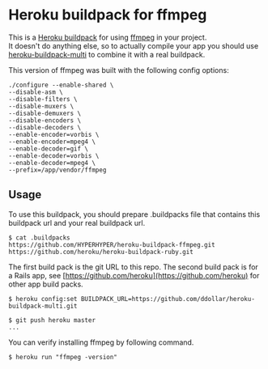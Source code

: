 Heroku buildpack for ffmpeg
=======================

This is a [Heroku buildpack](http://devcenter.heroku.com/articles/buildpacks) for using [ffmpeg](http://www.ffmpeg.org/) in your project.  
It doesn't do anything else, so to actually compile your app you should use [heroku-buildpack-multi](https://github.com/ddollar/heroku-buildpack-multi) to combine it with a real buildpack.

This version of ffmpeg was built with the following config options:

    ./configure --enable-shared \
    --disable-asm \
    --disable-filters \
    --disable-muxers \
    --disable-demuxers \
    --disable-encoders \
    --disable-decoders \
    --enable-encoder=vorbis \
    --enable-encoder=mpeg4 \
    --enable-decoder=gif \
    --enable-decoder=vorbis \
    --enable-decoder=mpeg4 \
    --prefix=/app/vendor/ffmpeg

Usage
-----
To use this buildpack, you should prepare .buildpacks file that contains this buildpack url and your real buildpack url.  

    $ cat .buildpacks
    https://github.com/HYPERHYPER/heroku-buildpack-ffmpeg.git
    https://github.com/heroku/heroku-buildpack-ruby.git 

The first build pack is the git URL to this repo.
The second build pack is for a Rails app, see [https://github.com/heroku](https://github.com/heroku) for other app build packs.
    
    $ heroku config:set BUILDPACK_URL=https://github.com/ddollar/heroku-buildpack-multi.git

    $ git push heroku master
    ...

You can verify installing ffmpeg by following command.

    $ heroku run "ffmpeg -version"
